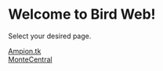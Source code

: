 # Welcome to Bird Web!
Select your desired page.

[Ampion.tk](http://v2.birdone.click/birdweb/ampiontk/index)<br>
[MonteCentral](http://v2.birdone.click/birdweb/montecentral/index)